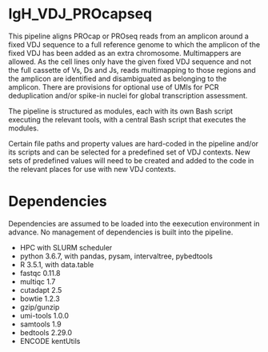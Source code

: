 # IgH_VDJ_PROcapseq

This pipeline aligns PROcap or PROseq reads from an amplicon around a fixed VDJ sequence to a full reference genome to which the amplicon of the fixed VDJ has been added as an extra chromosome. Multimappers are allowed. As the cell lines only have the given fixed VDJ sequence and not the full cassette of Vs, Ds and Js, reads multimapping to those regions and the amplicon are identified and disambiguated as belonging to the amplicon.
There are provisions for optional use of UMIs for PCR deduplication and/or spike-in nuclei for global transcription assessment.

The pipeline is structured as modules, each with its own Bash script executing the relevant tools, with a central Bash script that executes the modules.

Certain file paths and property values are hard-coded in the pipeline and/or its scripts and can be selected for a predefined set of VDJ contexts. New sets of predefined values will need to be created and added to the code in the relevant places for use with new VDJ contexts.

# Dependencies

Dependencies are assumed to be loaded into the eexecution environment in advance. No management of dependencies is built into the pipeline.

* HPC with SLURM scheduler
* python 3.6.7, with pandas, pysam, intervaltree, pybedtools
* R 3.5.1, with data.table
* fastqc 0.11.8
* multiqc 1.7
* cutadapt 2.5
* bowtie 1.2.3
* gzip/gunzip
* umi-tools 1.0.0
* samtools 1.9
* bedtools 2.29.0
* ENCODE kentUtils
